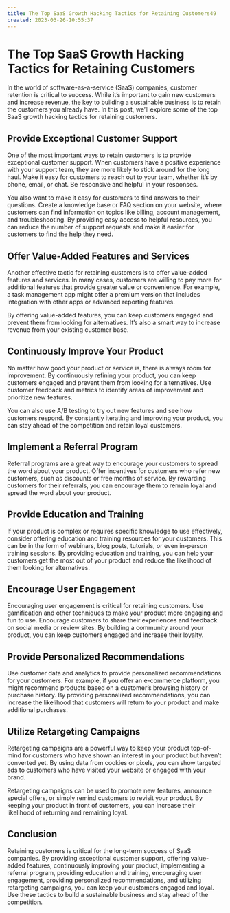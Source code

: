 ```yaml
---
title: The Top SaaS Growth Hacking Tactics for Retaining Customers49
created: 2023-03-26-10:55:37
---
```


# The Top SaaS Growth Hacking Tactics for Retaining Customers

In the world of software-as-a-service (SaaS) companies, customer retention is critical to success. While it’s important to gain new customers and increase revenue, the key to building a sustainable business is to retain the customers you already have. In this post, we’ll explore some of the top SaaS growth hacking tactics for retaining customers.

## Provide Exceptional Customer Support

One of the most important ways to retain customers is to provide exceptional customer support. When customers have a positive experience with your support team, they are more likely to stick around for the long haul. Make it easy for customers to reach out to your team, whether it’s by phone, email, or chat. Be responsive and helpful in your responses.

You also want to make it easy for customers to find answers to their questions. Create a knowledge base or FAQ section on your website, where customers can find information on topics like billing, account management, and troubleshooting. By providing easy access to helpful resources, you can reduce the number of support requests and make it easier for customers to find the help they need.

## Offer Value-Added Features and Services

Another effective tactic for retaining customers is to offer value-added features and services. In many cases, customers are willing to pay more for additional features that provide greater value or convenience. For example, a task management app might offer a premium version that includes integration with other apps or advanced reporting features.

By offering value-added features, you can keep customers engaged and prevent them from looking for alternatives. It’s also a smart way to increase revenue from your existing customer base.

## Continuously Improve Your Product

No matter how good your product or service is, there is always room for improvement. By continuously refining your product, you can keep customers engaged and prevent them from looking for alternatives. Use customer feedback and metrics to identify areas of improvement and prioritize new features.

You can also use A/B testing to try out new features and see how customers respond. By constantly iterating and improving your product, you can stay ahead of the competition and retain loyal customers.

## Implement a Referral Program

Referral programs are a great way to encourage your customers to spread the word about your product. Offer incentives for customers who refer new customers, such as discounts or free months of service. By rewarding customers for their referrals, you can encourage them to remain loyal and spread the word about your product.

## Provide Education and Training

If your product is complex or requires specific knowledge to use effectively, consider offering education and training resources for your customers. This can be in the form of webinars, blog posts, tutorials, or even in-person training sessions. By providing education and training, you can help your customers get the most out of your product and reduce the likelihood of them looking for alternatives.

## Encourage User Engagement

Encouraging user engagement is critical for retaining customers. Use gamification and other techniques to make your product more engaging and fun to use. Encourage customers to share their experiences and feedback on social media or review sites. By building a community around your product, you can keep customers engaged and increase their loyalty.

## Provide Personalized Recommendations

Use customer data and analytics to provide personalized recommendations for your customers. For example, if you offer an e-commerce platform, you might recommend products based on a customer’s browsing history or purchase history. By providing personalized recommendations, you can increase the likelihood that customers will return to your product and make additional purchases.

## Utilize Retargeting Campaigns

Retargeting campaigns are a powerful way to keep your product top-of-mind for customers who have shown an interest in your product but haven’t converted yet. By using data from cookies or pixels, you can show targeted ads to customers who have visited your website or engaged with your brand.

Retargeting campaigns can be used to promote new features, announce special offers, or simply remind customers to revisit your product. By keeping your product in front of customers, you can increase their likelihood of returning and remaining loyal.

## Conclusion

Retaining customers is critical for the long-term success of SaaS companies. By providing exceptional customer support, offering value-added features, continuously improving your product, implementing a referral program, providing education and training, encouraging user engagement, providing personalized recommendations, and utilizing retargeting campaigns, you can keep your customers engaged and loyal. Use these tactics to build a sustainable business and stay ahead of the competition.
